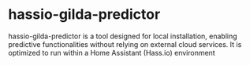 # hassio-gilda-predictor
hassio-gilda-predictor is a tool designed for local installation, enabling predictive functionalities without relying on external cloud services. It is optimized to run within a Home Assistant (Hass.io) environment
